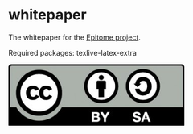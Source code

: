 # whitepaper

The whitepaper for the [Epitome project](https://github.com/TheDemocracyFoundation/epitome).

Required packages: texlive-latex-extra

![License: CC BY-SA 4.0](CC.jpg)
